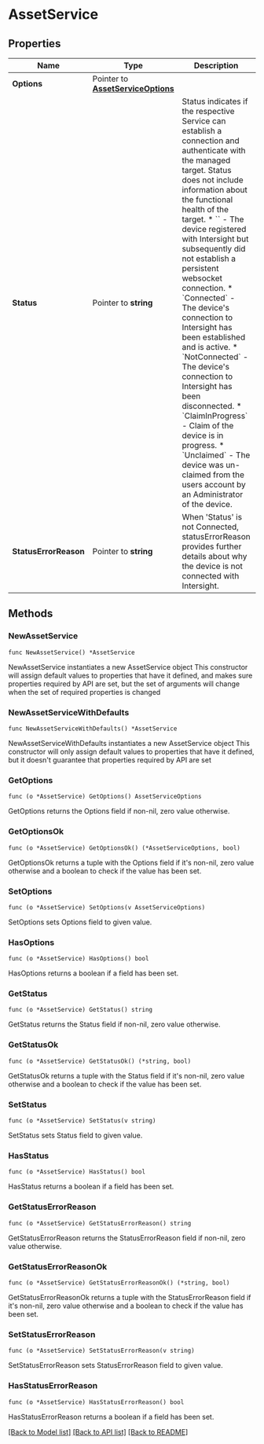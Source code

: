 # AssetService

## Properties

Name | Type | Description | Notes
------------ | ------------- | ------------- | -------------
**Options** | Pointer to [**AssetServiceOptions**](asset.ServiceOptions.md) |  | [optional] 
**Status** | Pointer to **string** | Status indicates if the respective Service can establish a connection and authenticate with the managed target. Status does not include information about the functional health of the target. * &#x60;&#x60; - The device registered with Intersight but subsequently did not establish a persistent websocket connection. * &#x60;Connected&#x60; - The device&#39;s connection to Intersight has been established and is active. * &#x60;NotConnected&#x60; - The device&#39;s connection to Intersight has been disconnected. * &#x60;ClaimInProgress&#x60; - Claim of the device is in progress. * &#x60;Unclaimed&#x60; - The device was un-claimed from the users account by an Administrator of the device. | [optional] [default to ""]
**StatusErrorReason** | Pointer to **string** | When &#39;Status&#39; is not Connected, statusErrorReason provides further details about why the device is not connected with Intersight. | [optional] 

## Methods

### NewAssetService

`func NewAssetService() *AssetService`

NewAssetService instantiates a new AssetService object
This constructor will assign default values to properties that have it defined,
and makes sure properties required by API are set, but the set of arguments
will change when the set of required properties is changed

### NewAssetServiceWithDefaults

`func NewAssetServiceWithDefaults() *AssetService`

NewAssetServiceWithDefaults instantiates a new AssetService object
This constructor will only assign default values to properties that have it defined,
but it doesn't guarantee that properties required by API are set

### GetOptions

`func (o *AssetService) GetOptions() AssetServiceOptions`

GetOptions returns the Options field if non-nil, zero value otherwise.

### GetOptionsOk

`func (o *AssetService) GetOptionsOk() (*AssetServiceOptions, bool)`

GetOptionsOk returns a tuple with the Options field if it's non-nil, zero value otherwise
and a boolean to check if the value has been set.

### SetOptions

`func (o *AssetService) SetOptions(v AssetServiceOptions)`

SetOptions sets Options field to given value.

### HasOptions

`func (o *AssetService) HasOptions() bool`

HasOptions returns a boolean if a field has been set.

### GetStatus

`func (o *AssetService) GetStatus() string`

GetStatus returns the Status field if non-nil, zero value otherwise.

### GetStatusOk

`func (o *AssetService) GetStatusOk() (*string, bool)`

GetStatusOk returns a tuple with the Status field if it's non-nil, zero value otherwise
and a boolean to check if the value has been set.

### SetStatus

`func (o *AssetService) SetStatus(v string)`

SetStatus sets Status field to given value.

### HasStatus

`func (o *AssetService) HasStatus() bool`

HasStatus returns a boolean if a field has been set.

### GetStatusErrorReason

`func (o *AssetService) GetStatusErrorReason() string`

GetStatusErrorReason returns the StatusErrorReason field if non-nil, zero value otherwise.

### GetStatusErrorReasonOk

`func (o *AssetService) GetStatusErrorReasonOk() (*string, bool)`

GetStatusErrorReasonOk returns a tuple with the StatusErrorReason field if it's non-nil, zero value otherwise
and a boolean to check if the value has been set.

### SetStatusErrorReason

`func (o *AssetService) SetStatusErrorReason(v string)`

SetStatusErrorReason sets StatusErrorReason field to given value.

### HasStatusErrorReason

`func (o *AssetService) HasStatusErrorReason() bool`

HasStatusErrorReason returns a boolean if a field has been set.


[[Back to Model list]](../README.md#documentation-for-models) [[Back to API list]](../README.md#documentation-for-api-endpoints) [[Back to README]](../README.md)



